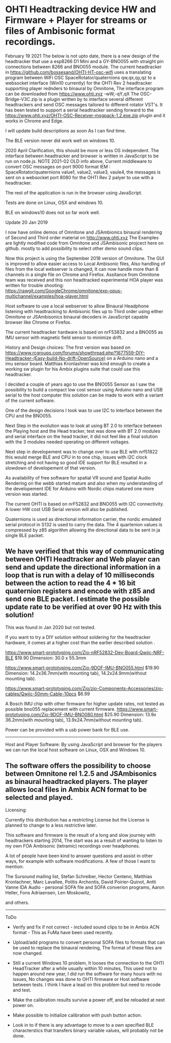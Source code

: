 
# OHTI Headtracking device HW and Firmware + Player for streams or files of Ambisonic format recordings.

February 19 2021
The below is not upto date, there is a new design of the headtracker that use a esp8266 D1 Mini and a GY-BNO055 with straight pin connections between 8266 and BNO055 module.
 The current headtracker in https://github.com/bossesand/OHTI-HT-osc-wifi uses a translating program between WiFi OSC SpaceRotator/quaternions qw,qx,qy,qz to a websocket interface (Win10 currently) for the OHTI Rev 2 headtracker supporting player rednders to binaural by Omnitone, The interface program can be downloaded from https://www.ohti.xyz 
-wW,-qY,qX
The OSC-Bridge-V3C.zip is a plugin written by        to interface several different headtrackers and send OSC messages tailored to different rotator VST's.
It has been tested to support a serial headtracker sending forward to the https://www.ohti.xyz/OHTI-OSC-Receiver-msgpack-1.2.exe.zip plugin and it works in Chrome and Edge.

I will update build descriptions as soon As I can find time.
 
 
 The BLE version never did work well on windows 10.

2020 April
Clarification, this should be more or less OS independent.
The interface between headtracker and browser is written in JavaScript to be run on node.js.
NOTE 2021-02 OLD info above, Current middleware to convert OSC messages on port 9000 format IEM : SpaceRotator/quaternions value1, value2, value3, vaule4, the messages is sent on a websocket port 8080 for the OHTI Rev 2 palyer to use with a headtracker.

The rest of the application is run in the browser using JavaScript.

Tests are done on Linux, OSX and windows 10.

BLE on windows10 does not so far work well.

Update 20 Jan 2019

I now have online demos of Omnitone and JSAmbionics binaural rendering of Second and Third order material on http://www.ohti.xyz
The Examples are lightly modified code from Omnitone and JSAmbisonic projcect here on github.
mostly to add possibility to select other demo sound clips.

Now this project is using the September 2018 version of Omnitone.
The GUI is improved to allow easier access to Local Ambisonic files,
Also handling of files from the local webserver is changed, It can now handle more than 8 channels in a single file on Chrome and Firefox.
Assitance from Omnitone team was received and this non headtracked experimental HOA player was written for trouble shooting:
https://rawgit.com/GoogleChrome/omnitone/exp-opus-multichannel/examples/hoa-player.html

Host software to use a local webserver to allow Binaural Headphone listening with headtracking to Ambisonic files up to Third order using either Omnitone or JSAmbisonics binaural decoders in JavaScript capable browser like Chrome or Firefox.

The current headtracker hardware is based on nrF53832 and a BNO055 as IMU sensor with magnetic field sensor to minimize drift. 

History and Design choices:
The first version was based on https://www.rcgroups.com/forums/showthread.php?1677559-DIY-Headtracker-(Easy-build-No-drift-OpenSource) on a Arduino nano and a imu sensor board.
Matthias Kronlashner was kind enough to create a working sw plugin for his Ambix plugins suite that could use this headtracker.

I decided a couple of years ago to use the BNO055 Sensor as I saw the possibility to build a compact low cost sensor using Arduino nano and USB serial to the host computer this solution can be made to work with a variant of the current software.

One of the design decisions I took was to use I2C to interface between the CPU and the BNO055.

Next Step in the evolution was to look at using BT 2.0 to interface between the Playing host and the Head tracker, test was done with BT 2.0 modules and serial interface on the head tracker, it did not feel like a final solution with the 3 modules needed operating on different voltages.

Next step in developement was to change over to use BLE with nrf51822 this would merge BLE and CPU in to one chip, issues with I2C clock stretching and not having so good IDE support for BLE resulted in a slowdown of developement of that version.

As availability of free software for spatial VR sound and Spatial Audio Rendering on the webb started mature and also when my understanding of the developement IDE for Arduino with Nordic chips matured one more version was started.

The current OHTI is based on nrF52832 and BNO055 with I2C connectivity.
A lower HW cost USB Serial version will also be published.

Quaternions is used as directional information carrier, the nordic emulated serial protocol in S132 is used to carry the data.
The 4 quartenion values is compressed by z85 algorithm allowing the directional data to be sent in ja single BLE packet.

We have verified that this way of communicating between OHTI Headtracker and Web player can send and update the directional information in a loop that is run with a delay of 10 milliseconds between  the action to read the 4 * 16 bit quaternion registers and encode with z85 and send one BLE packet.
I estimate the possible update rate to be verified at over 90 Hz with this solution!
----------------------------------------------------------------------------------------------------------------
This was found in Jan 2020 but not tested.

If you want to try a DIY solution without soldering for the headtracker hardware, it comes at a higher cost than the earlier described solution .

https://www.smart-prototyping.com/Zio-nRF52832-Dev-Board-Qwiic-NRF-BLE  				$19.90
Dimension: 30.0 x 55.3mm
			
https://www.smart-prototyping.com/Zio-9DOF-IMU-BNO055.html 						$19.90
Dimension: 14.2x36.7mm(with mounting tab), 14.2x24.9mm(without mounting tab).
				
https://www.smart-prototyping.com/Zio/zio-Components-Accessories/zio-cables/Qwiic-50mm-Cable-10pcs  	$6.99

A Bosch IMU chip with other firmware for higher update rates, not tested as possible bno055 replacement with current firmware.
https://www.smart-prototyping.com/Zio-9DOF-IMU-BNO080.html						$25.90
Dimension: 13.9x 36.2mm(with mounting tab), 13.9x24.7mm(without mounting tab).

Power can be provided with a usb power bank for BLE use.

----------------------------------------------------------------------------------------------------------------
Host and Player Software:
By using JavaScript and browser for the players we can run the local host software on Linux, OSX and Windows 10.

The software offers the possibility to choose between Omnitone rel 1.2.5  and JSAmbisonics as binaural headtracked players.
The player allows local files in Ambix ACN format to be selected and played.
-----------------------------------------------------------------------------------------------------------------
Licensing:

Currently this distribution has a restricting License but the License is planned to change to a less restrictive later.

This software and firmware is the result of a long and slow journey with headtrackers starting 2014,
The start was as a result of wanting to listen to my own FOA Ambisonic (tetramic) recordings over headphones.



A lot of people have been kind to answer questions and assist in other ways, for example with software modifications.
A few of those I want to mention:

 The Sursound mailing list,
 Stefan Schreiber,
 Hector Centeno,
 Matthias Kronlachner,
 Marc Lavallee,
 Politis Archontis,
 David Poirier-Quinot,
 Antti Vanne  IDA Audio - personal SOFA file and SOFA converion programs,
 Aaron Heller,
 Fons Adriaensen,
 Len Moskowitz,

 and others.

 ------------------------------------------------------------------------------------------------
 ToDo

 - Verify and fix if not correct - included sound clips to be in Ambix ACN format - This as FuMa have been used recently.

 - Upload/add programs to convert personal SOFA files to formats that can be used to replace the binaural rendering,
 The format of these files are now changed.

 - Still a current Windows 10 problem, It looses the connection to the OHTI HeadTracker after a while usually within 10 minutes, This used not to happen around new year, I did run the software for many hours with no issues, No changes was done to OHTI firmware or Host software between tests. 
 I think I have a lead on this problem but need to recode and test.

 - Make the calibration results survive a power off, and be reloaded at next power on.
 
 - Make possible to initialize calibration with push button action.
 
 - Look in to if there is any advantage to move to a own specified BLE characterstics that transfers binary variable values,
   will probably not be done.



